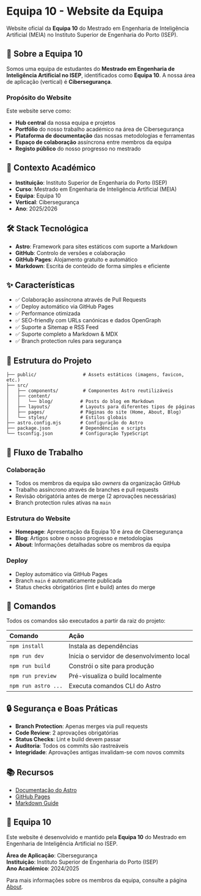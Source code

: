 # Equipa 10 - Website da Equipa

Website oficial da **Equipa 10** do Mestrado em Engenharia de Inteligência Artificial (MEIA) no Instituto Superior de Engenharia do Porto (ISEP).

## 🎯 Sobre a Equipa 10

Somos uma equipa de estudantes do **Mestrado em Engenharia de Inteligência Artificial no ISEP**, identificados como **Equipa 10**. A nossa área de aplicação (vertical) é **Cibersegurança**.

### Propósito do Website

Este website serve como:

- **Hub central** da nossa equipa e projetos
- **Portfólio** do nosso trabalho académico na área de Cibersegurança
- **Plataforma de documentação** das nossas metodologias e ferramentas
- **Espaço de colaboração** assíncrona entre membros da equipa
- **Registo público** do nosso progresso no mestrado

## 🏫 Contexto Académico

- **Instituição**: Instituto Superior de Engenharia do Porto (ISEP)
- **Curso**: Mestrado em Engenharia de Inteligência Artificial (MEIA)
- **Equipa**: Equipa 10
- **Vertical**: Cibersegurança
- **Ano**: 2025/2026

## 🛠️ Stack Tecnológica

- **Astro**: Framework para sites estáticos com suporte a Markdown
- **GitHub**: Controlo de versões e colaboração
- **GitHub Pages**: Alojamento gratuito e automático
- **Markdown**: Escrita de conteúdo de forma simples e eficiente

## ✨ Características

- ✅ Colaboração assíncrona através de Pull Requests
- ✅ Deploy automático via GitHub Pages
- ✅ Performance otimizada
- ✅ SEO-friendly com URLs canónicas e dados OpenGraph
- ✅ Suporte a Sitemap e RSS Feed
- ✅ Suporte completo a Markdown & MDX
- ✅ Branch protection rules para segurança

## 🚀 Estrutura do Projeto

```text
├── public/                 # Assets estáticos (imagens, favicon, etc.)
├── src/
│   ├── components/         # Componentes Astro reutilizáveis
│   ├── content/
│   │   └── blog/          # Posts do blog em Markdown
│   ├── layouts/           # Layouts para diferentes tipos de páginas
│   ├── pages/             # Páginas do site (Home, About, Blog)
│   └── styles/            # Estilos globais
├── astro.config.mjs       # Configuração do Astro
├── package.json           # Dependências e scripts
└── tsconfig.json          # Configuração TypeScript
```

## 📝 Fluxo de Trabalho

### Colaboração

- Todos os membros da equipa são *owners* da organização GitHub
- Trabalho assíncrono através de branches e pull requests
- Revisão obrigatória antes de merge (2 aprovações necessárias)
- Branch protection rules ativas na `main`

### Estrutura do Website

- **Homepage**: Apresentação da Equipa 10 e área de Cibersegurança
- **Blog**: Artigos sobre o nosso progresso e metodologias
- **About**: Informações detalhadas sobre os membros da equipa

### Deploy

- Deploy automático via GitHub Pages
- Branch `main` é automaticamente publicada
- Status checks obrigatórios (lint e build) antes do merge

## 🧞 Comandos

Todos os comandos são executados a partir da raiz do projeto:

| Comando                   | Ação                                            |
| :------------------------ | :----------------------------------------------- |
| `npm install`             | Instala as dependências                         |
| `npm run dev`             | Inicia o servidor de desenvolvimento local      |
| `npm run build`           | Constrói o site para produção                   |
| `npm run preview`         | Pré-visualiza o build localmente                |
| `npm run astro ...`       | Executa comandos CLI do Astro                   |

## 🔒 Segurança e Boas Práticas

- **Branch Protection**: Apenas merges via pull requests
- **Code Review**: 2 aprovações obrigatórias
- **Status Checks**: Lint e build devem passar
- **Auditoria**: Todos os commits são rastreáveis
- **Integridade**: Aprovações antigas invalidam-se com novos commits

## 📚 Recursos

- [Documentação do Astro](https://docs.astro.build)
- [GitHub Pages](https://pages.github.com)
- [Markdown Guide](https://www.markdownguide.org)

## 👥 Equipa 10

Este website é desenvolvido e mantido pela **Equipa 10** do Mestrado em Engenharia de Inteligência Artificial no ISEP. 

**Área de Aplicação**: Cibersegurança  
**Instituição**: Instituto Superior de Engenharia do Porto (ISEP)  
**Ano Académico**: 2024/2025

Para mais informações sobre os membros da equipa, consulte a página [About](/about/).
